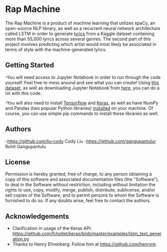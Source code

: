 # Rap Machine
 The Rap Machine is a product of machine learning that utilizes spaCy, an open-source NLP library, as well as a recurrent neural network architecture called LSTM in order to generate [lyrics](https://www.kaggle.com/mousehead/songlyrics) from a Kaggle dataset containing more than 55,000 lyrics across several genres. The second part of this project involves predicting which artist would most likely be associated in terms of style with the machine-generated lyrics. 
 
## Getting Started
-You will need access to Jupyter Notebook in order to run through the code yourself. Feel free to mess around and see what you can create! Using [this dataset](https://www.kaggle.com/mousehead/songlyrics), as well as downloading Jupyter Notebook from [here](http://jupyter.org/install.html), you can do a lot with this code. 

-You will also need to install [Tensorflow](https://www.tensorflow.org/install/) and [Keras](http://www.pyimagesearch.com/2016/11/14/installing-keras-with-tensorflow-backend/), as well as have NumPy and Pandas (two popular Python libraries) [installed](http://viziblr.com/news/2012/4/21/step-by-step-installing-pandas-on-windows-7-from-pypi-with-e.html) on your machine. Of course, you can use simple pip commands to install these libraries as well. 

## Authors
-https://github.com/liu-cody        Cody Liu
-https://github.com/gangupantulur   Rohit Gangupantulu 

## License

Permission is hereby granted, free of charge, to any person obtaining a copy
of this software and associated documentation files (the "Software"), to deal
in the Software without restriction, including without limitation the rights
to use, copy, modify, merge, publish, distribute, sublicense, and/or sell
copies of the Software, and to permit persons to whom the Software is
furnished to do so. If any doubts arise, feel free to contact the authors. 

## Acknowledgements 
- Clarification in usage of the Keras API: https://github.com/fchollet/keras/blob/master/examples/lstm_text_generation.py
- Thanks to Henry Ehrenberg. Follow him at https://github.com/henryre. 



 

